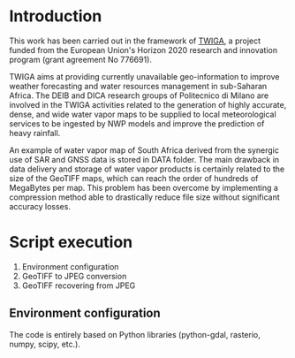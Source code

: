# Introduction
This work has been carried out in the framework of [TWIGA](https://twiga-h2020.eu/), a project funded from the European Union's Horizon 2020 research and innovation program (grant agreement No 776691).

TWIGA aims at providing currently unavailable geo-information to improve weather forecasting and water resources management in sub-Saharan Africa. The DEIB and DICA research groups of Politecnico di Milano are involved in the TWIGA activities related to the generation of highly accurate, dense, and wide water vapor maps to be supplied to local meteorological services to be ingested by NWP models and improve the prediction of heavy rainfall.

An example of water vapor map of South Africa derived from the synergic use of SAR and GNSS data is stored in DATA folder. The main drawback in data delivery and storage of water vapor products is certainly related to the size of the GeoTIFF maps, which can reach the order of hundreds of MegaBytes per map. This problem has been overcome by implementing a compression method able to drastically reduce file size without significant accuracy losses.


# Script execution

1. Environment configuration
2. GeoTIFF to JPEG conversion
3. GeoTIFF recovering from JPEG

## Environment configuration
The code is entirely based on Python libraries (python-gdal, rasterio, numpy, scipy, etc.). 
